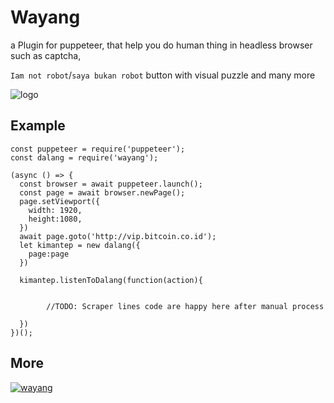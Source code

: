 # Wayang

a Plugin for puppeteer, that help you do human thing in headless browser such as captcha,

`Iam not robot`/`saya bukan robot` button with visual puzzle and many more

![logo](http://codebase.id:3000/logo.png?keyword=monster&index=0)

## Example

```
const puppeteer = require('puppeteer');
const dalang = require('wayang');

(async () => {
  const browser = await puppeteer.launch();
  const page = await browser.newPage();
  page.setViewport({
    width: 1920,
    height:1080,
  })
  await page.goto('http://vip.bitcoin.co.id');
  let kimantep = new dalang({
    page:page
  })

  kimantep.listenToDalang(function(action){


        //TODO: Scraper lines code are happy here after manual process  

  })
})();

```

## More

[![wayang](http://img.youtube.com/vi/NX1yhU-oAHU/0.jpg)](http://www.youtube.com/watch?v=NX1yhU-oAHU)
